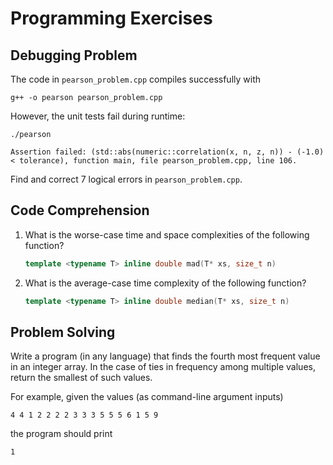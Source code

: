 # Programming Exercises

## Debugging Problem ##
 
The code in `pearson_problem.cpp` compiles successfully with
 
    g++ -o pearson pearson_problem.cpp
 
However, the unit tests fail during runtime:
 
    ./pearson

    Assertion failed: (std::abs(numeric::correlation(x, n, z, n)) - (-1.0)
    < tolerance), function main, file pearson_problem.cpp, line 106.
 
Find and correct 7 logical errors in `pearson_problem.cpp`.


## Code Comprehension ##

1. What is the worse-case time and space complexities of the following function?

    ```c++
    template <typename T> inline double mad(T* xs, size_t n)
    ```

2. What is the average-case time complexity of the following function?

    ```c++
    template <typename T> inline double median(T* xs, size_t n)
    ```


## Problem Solving ##

Write a program (in any language) that finds the fourth most frequent value 
in an integer array. In the case of ties in frequency among multiple values, 
return the smallest of such values.

For example, given the values (as command-line argument inputs)

    4 4 1 2 2 2 2 3 3 3 5 5 5 6 1 5 9

the program should print

    1


